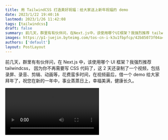 ```yaml
---
title: 用 TailwindCSS 打造美好祝福：给大家送上新年祝福的 demo
date: 2023/1/22 19:40:16
lastmod: 2023/1/26 11:42:08
tags: [tailwindcss]
draft: false
summary: 前几天，群里有有伙伴问，在Next.js中，该使用哪个UI框架？我强烈推荐 tailwindcss， 因为你不再需要写 CSS 代码了，这 2 天还录制了一个视频，包括录屏、录音、剪辑、动画等，花费蛮多时间，在视频最后，借一个 demo 给大家拜年了，祝您在新的一年中，事业蒸蒸日上，幸福美满，健康长久。
images: https://p1-juejin.byteimg.com/tos-cn-i-k3u1fbpfcp/42b85073f04a4eefa5281cf1c737cbae~tplv-k3u1fbpfcp-watermark.image?
authors: ['default']
layout: PostLayout
---
```


前几天，群里有有伙伴问，在 Next.js 中，该使用哪个 UI 框架？我强烈推荐 tailwindcss， 因为你不再需要写 CSS 代码了，这 2 天还录制了一个视频，包括录屏、录音、剪辑、动画等，花费蛮多时间，在视频最后，借一个 demo 给大家拜年了，祝您在新的一年中，事业蒸蒸日上，幸福美满，健康长久。

<Video src="//player.bilibili.com/player.html?aid=350646988&bvid=BV1yR4y1a7by&cid=976263286&page=1&high_quality=1&danmaku=0" />

2022 年 Tailwind css 可以说是 CSS 框架中一批黑马，越来越多的开发者开始使用 Tailwind css，在 stateofcss.com 上显示，在满意度和关注度和认知度方面持续上升，在使用度方面仅次于 bootstrap， 当然国内开发者加入这个调查的较少，那么你在项目中使用过   Tailwind css 吗？

## 什么是 Tailwind css ？

官网的描述是：A utility-first CSS framework，一个实用优先的 CSS 框架，可以理解为是一个 css 原子类框架， 我们不必再写 CSS，而是全部使用原子类代替。

比如 flex 、pt-4、text-center，原子类这个东西早就有了，那为什么到现在才流行呢？

## 我们一起来看看   Tailwind css 的优点

1.  基于约束

Tailwind css 基于 api 约束，让我们在颜色，间距，版式，阴影等使用上有一定约束，而不是使用任意颜色值样式，这会让我们的网页更规范性。

2.  书写任意样式

Tailwind css 虽然基于约束，但可以创建任意样式，即使你使用相同的 html ，也可以创建丰富的界面

3.  代码量最少

Tailwind css 在构建时会自动删除所有未使用的 CSS，这意味着最终生成的 CSS 代码可能是最小的。事实上，大多数 Tailwind 项目向客户端发送的 CSS 少于 10kB。

4.  响应式设计

Tailwind css 采用移动优先的策略，我们不必再写媒体查询 css 代码，而是可以在任意原子类前面加上 sm、md、lg 等这些前缀，让我们的网站轻松实现响应式设计。

5.  支持 hover 和 focus  状态

鼠标悬停和聚焦依然可以实现，只需要在原子类前面加上 `hover:` `focus:` 等前缀，甚至可以使用 group，实现子元素的悬停和聚焦效果

6.  组件化设计

别在担心 html 中相同代码的复制粘贴，现代 JavaScript 框架都采用了组件化设计思维，相同的代码只需要创建一个组件，然后通过循环遍历实现。

有时候也担心 class 名称过长，也可以使用 @apply 指令将原子类复制到 css 样式表中

7.  暗黑模式支持

不想让人在凌晨 2 点打开手机感觉亮瞎眼？没错，你的网站需要支持暗黑模式，我们只需要在原子类样式前面加上 dark 前缀，就可以实现网站适配。

8.  易于扩展调整

我们可以在 `tailwind.config.js` 配置文件中配置颜色、尺寸、以及其他样式、配置插件等。

比如例示中配置了 primary 和 secondary 的颜色变量，那么就可以支持 `bg-primary-50` 样式了。

因此对于网站，要支持换肤，便是轻而易举。只需要修改 `tailwind.config.js` 就可以

9.  前沿的 css 特性支持

Tailwind 还支持 Grid 布局，transform 旋转，缩放，平移、gradient 渐变等；编辑器支持 那么，这么多类名，如何让开发者都如果记得住？别担心，官方提供了 vscode 扩展支持，只需要安装这个插件，就可以在编辑器中会自动补全和提示。

好了，以上就是本文的全部内容，没用过的朋友，赶紧去试试吧
